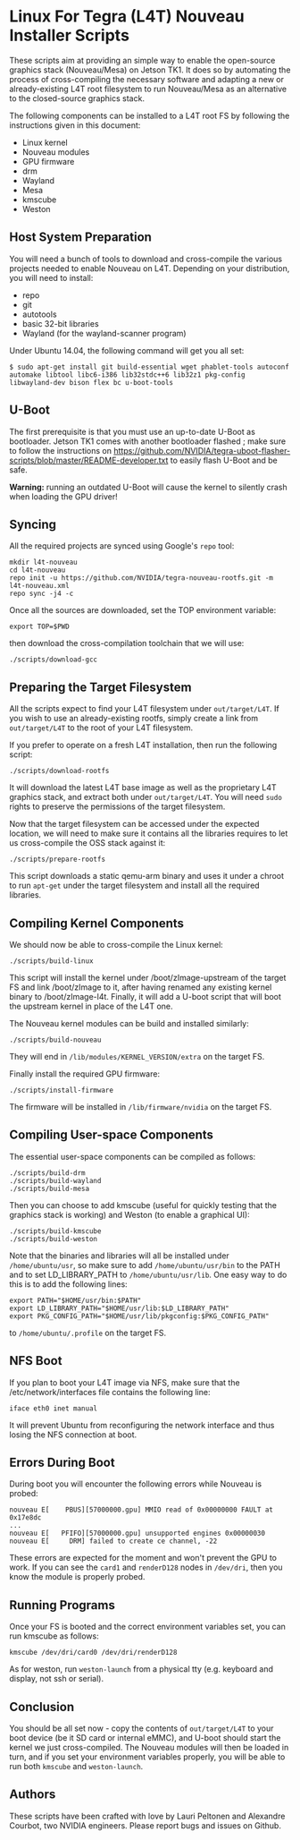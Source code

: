 Linux For Tegra (L4T) Nouveau Installer Scripts
===============================================
These scripts aim at providing an simple way to enable the open-source graphics stack (Nouveau/Mesa) on Jetson TK1. It does so by automating the process of cross-compiling the necessary software and adapting a new or already-existing L4T root filesystem to run Nouveau/Mesa as an alternative to the closed-source graphics stack.

The following components can be installed to a L4T root FS by following the instructions given in this document:
- Linux kernel
- Nouveau modules
- GPU firmware
- drm
- Wayland
- Mesa
- kmscube
- Weston

Host System Preparation
-----------------------
You will need a bunch of tools to download and cross-compile the various projects needed to enable Nouveau on L4T. Depending on your distribution, you will need to install:

- repo
- git
- autotools
- basic 32-bit libraries
- Wayland (for the wayland-scanner program)

Under Ubuntu 14.04, the following command will get you all set:

    $ sudo apt-get install git build-essential wget phablet-tools autoconf automake libtool libc6-i386 lib32stdc++6 lib32z1 pkg-config libwayland-dev bison flex bc u-boot-tools

U-Boot
------
The first prerequisite is that you must use an up-to-date U-Boot as bootloader. Jetson TK1 comes with another bootloader flashed ; make sure to follow the instructions on https://github.com/NVIDIA/tegra-uboot-flasher-scripts/blob/master/README-developer.txt to easily flash U-Boot and be safe.

**Warning:** running an outdated U-Boot will cause the kernel to silently crash when loading the GPU driver!

Syncing
-------
All the required projects are synced using Google's `repo` tool:

    mkdir l4t-nouveau
    cd l4t-nouveau
    repo init -u https://github.com/NVIDIA/tegra-nouveau-rootfs.git -m l4t-nouveau.xml
    repo sync -j4 -c

Once all the sources are downloaded, set the TOP environment variable:

    export TOP=$PWD

then download the cross-compilation toolchain that we will use:

    ./scripts/download-gcc

Preparing the Target Filesystem
-------------------------------
All the scripts expect to find your L4T filesystem under `out/target/L4T`. If you wish to use an already-existing rootfs, simply create a link from `out/target/L4T` to the root of your L4T filesystem.

If you prefer to operate on a fresh L4T installation, then run the following script:

    ./scripts/download-rootfs

It will download the latest L4T base image as well as the proprietary L4T graphics stack, and extract both under `out/target/L4T`. You will need `sudo` rights to preserve the permissions of the target filesystem.

Now that the target filesystem can be accessed under the expected location, we will need to make sure it contains all the libraries requires to let us cross-compile the OSS stack against it:

    ./scripts/prepare-rootfs

This script downloads a static qemu-arm binary and uses it under a chroot to run `apt-get` under the target filesystem and install all the required libraries.

Compiling Kernel Components
---------------------------
We should now be able to cross-compile the Linux kernel:

    ./scripts/build-linux

This script will install the kernel under /boot/zImage-upstream of the target FS and link /boot/zImage to it, after having renamed any existing kernel binary to /boot/zImage-l4t. Finally, it will add a U-boot script that will boot the upstream kernel in place of the L4T one.

The Nouveau kernel modules can be build and installed similarly:

    ./scripts/build-nouveau

They will end in `/lib/modules/KERNEL_VERSION/extra` on the target FS.

Finally install the required GPU firmware:

    ./scripts/install-firmware

The firmware will be installed in `/lib/firmware/nvidia` on the target FS.

Compiling User-space Components
-------------------------------
The essential user-space components can be compiled as follows:

    ./scripts/build-drm
    ./scripts/build-wayland
    ./scripts/build-mesa

Then you can choose to add kmscube (useful for quickly testing that the graphics stack is working) and Weston (to enable a graphical UI):

    ./scripts/build-kmscube
    ./scripts/build-weston

Note that the binaries and libraries will all be installed under `/home/ubuntu/usr`, so make sure to add `/home/ubuntu/usr/bin` to the PATH and to set LD\_LIBRARY\_PATH to `/home/ubuntu/usr/lib`. One easy way to do this is to add the following lines:

    export PATH="$HOME/usr/bin:$PATH"
    export LD_LIBRARY_PATH="$HOME/usr/lib:$LD_LIBRARY_PATH"
    export PKG_CONFIG_PATH="$HOME/usr/lib/pkgconfig:$PKG_CONFIG_PATH"

to `/home/ubuntu/.profile` on the target FS.

NFS Boot
--------
If you plan to boot your L4T image via NFS, make sure that the /etc/network/interfaces file contains the following line:

    iface eth0 inet manual

It will prevent Ubuntu from reconfiguring the network interface and thus losing the NFS connection at boot.

Errors During Boot
------------------
During boot you will encounter the following errors while Nouveau is probed:

    nouveau E[    PBUS][57000000.gpu] MMIO read of 0x00000000 FAULT at 0x17e8dc
    ...
    nouveau E[   PFIFO][57000000.gpu] unsupported engines 0x00000030
    nouveau E[     DRM] failed to create ce channel, -22

These errors are expected for the moment and won't prevent the GPU to work. If you can see the `card1` and `renderD128` nodes in `/dev/dri`, then you know the module is properly probed.

Running Programs
----------------
Once your FS is booted and the correct environment variables set, you can run kmscube as follows:

    kmscube /dev/dri/card0 /dev/dri/renderD128

As for weston, run `weston-launch` from a physical tty (e.g. keyboard and display, not ssh or serial). 

Conclusion
----------
You should be all set now - copy the contents of `out/target/L4T` to your boot device (be it SD card or internal eMMC), and U-boot should start the kernel we just cross-compiled. The Nouveau modules will then be loaded in turn, and if you set your environment variables properly, you will be able to run both `kmscube` and `weston-launch`.

Authors
-------
These scripts have been crafted with love by Lauri Peltonen and Alexandre Courbot, two NVIDIA engineers. Please report bugs and issues on Github.
